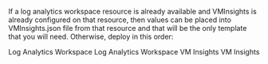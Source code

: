 If a log analytics workspace resource is already available and VMInsights is already configured on that resource, then values can be placed into VMInsights.json file from that resource and that will be the only template that you will need.  Otherwise, deploy in this order:

Log Analytics Workspace
Log Analytics Workspace VM Insights
VM Insights
